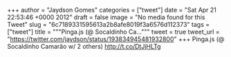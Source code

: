
+++
author = "Jaydson Gomes"
categories = ["tweet"]
date = "Sat Apr 21 22:53:46 +0000 2012"
draft = false
image = "No media found for this Tweet"
slug = "6c7189331595613a2b8afe8019f3a6576d112373"
tags = ["tweet"]
title = """Pinga.js (@ Socaldinho Ca..."""
tweet = true
tweet_url = "https://twitter.com/jaydson/status/193834945481932800"
+++
Pinga.js (@ Socaldinho Camarão w/ 2 others) http://t.co/DtJjHLTg

